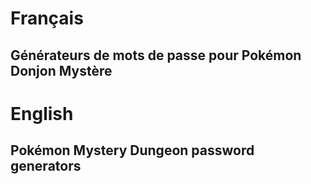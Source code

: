 # Français
## Générateurs de mots de passe pour Pokémon Donjon Mystère

# English
## Pokémon Mystery Dungeon password generators

